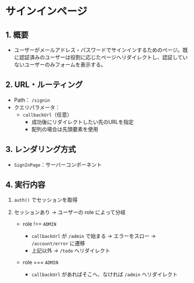 # サインインページ

## 1. 概要

- ユーザーがメールアドレス・パスワードでサインインするためのページ。既に認証済みのユーザーは役割に応じたページへリダイレクトし、認証していないユーザーのみフォームを表示する。

## 2. URL・ルーティング

- Path： `/signin`
- クエリパラメータ：
  - `callbackUrl`（任意）
    - 成功後にリダイレクトしたい先のURLを指定
    - 配列の場合は先頭要素を使用

## 3. レンダリング方式

- `SignInPage`：サーバーコンポーネント

## 4. 実行内容

1. `auth()` でセッションを取得
2. セッションあり → ユーザーの role によって分岐

   - role !== `ADMIN`

     - `callbackUrl` が `/admin` で始まる → エラーをスロー → `/account/error` に遷移
     - 上記以外 → `/todo` へリダイレクト

   - role === `ADMIN`
     - `callbackUrl` があればそこへ、なければ `/admin` へリダイレクト
